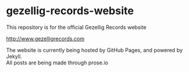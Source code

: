 # gezellig-records-website
This repository is for the official Gezellig Records website

http://www.gezelligrecords.com

The website is currently being hosted by GitHub Pages, and powered by Jekyll.  
All posts are being made through prose.io

